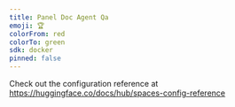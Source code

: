 ```yaml
---
title: Panel Doc Agent Qa
emoji: 🏆
colorFrom: red
colorTo: green
sdk: docker
pinned: false
---
```


Check out the configuration reference at https://huggingface.co/docs/hub/spaces-config-reference
